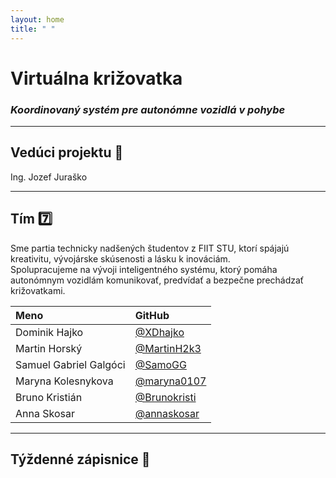 ```yaml
---
layout: home
title: " "
---
```


# Virtuálna križovatka  
### _Koordinovaný systém pre autonómne vozidlá v pohybe_

---

## Vedúci projektu 🫡
Ing. Jozef Juraško

---

## Tím 7️⃣

Sme partia technicky nadšených študentov z FIIT STU, ktorí spájajú kreativitu, vývojárske skúsenosti a lásku k inováciám.  
Spolupracujeme na vývoji inteligentného systému, ktorý pomáha autonómnym vozidlám komunikovať, predvídať a bezpečne prechádzať križovatkami. 


| Meno                   | GitHub                                         |
| :--------------------- | :--------------------------------------------- |
| Dominik Hajko          | [@XDhajko](https://github.com/XDhajko)         |
| Martin Horský          | [@MartinH2k3](https://github.com/MartinH2k3)   |
| Samuel Gabriel Galgóci | [@SamoGG](https://github.com/SamoGG)           |
| Maryna Kolesnykova     | [@maryna0107](https://github.com/maryna0107)   |
| Bruno Kristián         | [@Brunokristi](https://github.com/Brunokristi) |
| Anna Skosar            | [@annaskosar](https://github.com/annaskosar)   |

---

## Týždenné zápisnice 🥱
